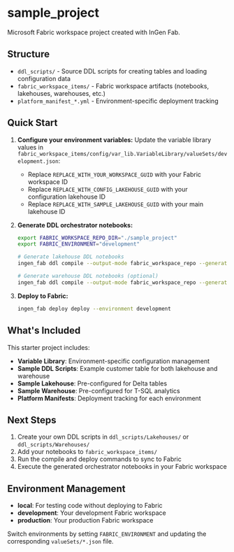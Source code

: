 # sample_project

Microsoft Fabric workspace project created with InGen Fab.

## Structure

- `ddl_scripts/` - Source DDL scripts for creating tables and loading configuration data
- `fabric_workspace_items/` - Fabric workspace artifacts (notebooks, lakehouses, warehouses, etc.)
- `platform_manifest_*.yml` - Environment-specific deployment tracking

## Quick Start

1. **Configure your environment variables:**
   Update the variable library values in `fabric_workspace_items/config/var_lib.VariableLibrary/valueSets/development.json`:
   - Replace `REPLACE_WITH_YOUR_WORKSPACE_GUID` with your Fabric workspace ID
   - Replace `REPLACE_WITH_CONFIG_LAKEHOUSE_GUID` with your configuration lakehouse ID
   - Replace `REPLACE_WITH_SAMPLE_LAKEHOUSE_GUID` with your main lakehouse ID

2. **Generate DDL orchestrator notebooks:**
   ```bash
   export FABRIC_WORKSPACE_REPO_DIR="./sample_project"
   export FABRIC_ENVIRONMENT="development"
   
   # Generate lakehouse DDL notebooks
   ingen_fab ddl compile --output-mode fabric_workspace_repo --generation-mode Lakehouse
   
   # Generate warehouse DDL notebooks (optional)
   ingen_fab ddl compile --output-mode fabric_workspace_repo --generation-mode Warehouse
   ```

3. **Deploy to Fabric:**
   ```bash
   ingen_fab deploy deploy --environment development
   ```

## What's Included

This starter project includes:
- **Variable Library**: Environment-specific configuration management
- **Sample DDL Scripts**: Example customer table for both lakehouse and warehouse
- **Sample Lakehouse**: Pre-configured for Delta tables
- **Sample Warehouse**: Pre-configured for T-SQL analytics
- **Platform Manifests**: Deployment tracking for each environment

## Next Steps

1. Create your own DDL scripts in `ddl_scripts/Lakehouses/` or `ddl_scripts/Warehouses/`
2. Add your notebooks to `fabric_workspace_items/`
3. Run the compile and deploy commands to sync to Fabric
4. Execute the generated orchestrator notebooks in your Fabric workspace

## Environment Management

- **local**: For testing code without deploying to Fabric
- **development**: Your development Fabric workspace
- **production**: Your production Fabric workspace

Switch environments by setting `FABRIC_ENVIRONMENT` and updating the corresponding `valueSets/*.json` file.
